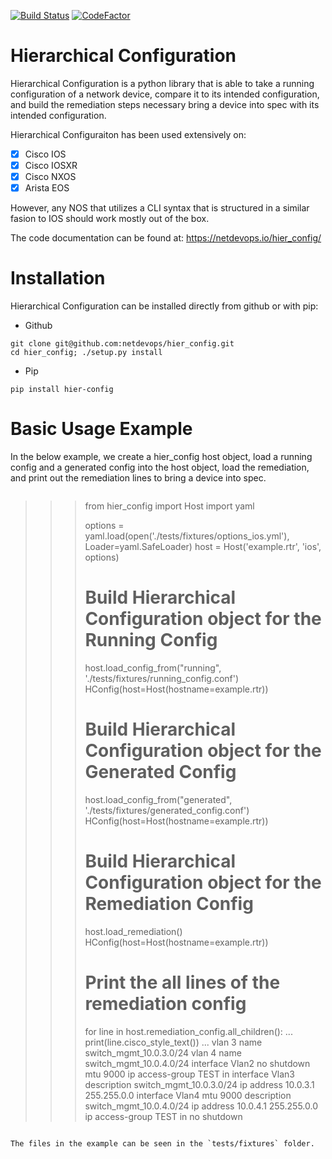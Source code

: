 [![Build Status](https://travis-ci.org/netdevops/hier_config.svg?branch=master)](https://travis-ci.org/netdevops/hier_config)
[![CodeFactor](https://www.codefactor.io/repository/github/netdevops/hier_config/badge)](https://www.codefactor.io/repository/github/netdevops/hier_config)

# Hierarchical Configuration

Hierarchical Configuration is a python library that is able to take a running configuration of a network device, compare it to its intended configuration, and build the remediation steps necessary bring a device into spec with its intended configuration.

Hierarchical Configuraiton has been used extensively on:

- [x] Cisco IOS
- [x] Cisco IOSXR
- [x] Cisco NXOS
- [x] Arista EOS

However, any NOS that utilizes a CLI syntax that is structured in a similar fasion to IOS should work mostly out of the box.

The code documentation can be found at: https://netdevops.io/hier_config/

Installation
============

Hierarchical Configuration can be installed directly from github or with pip:

- Github
```
git clone git@github.com:netdevops/hier_config.git
cd hier_config; ./setup.py install
```
- Pip
```
pip install hier-config
```

Basic Usage Example
===================

In the below example, we create a hier_config host object, load a running config and a generated config into the host object, load the remediation, and print out the remediation lines to bring a device into spec.

```
```
>>> from hier_config import Host
>>> import yaml
>>>
>>> options = yaml.load(open('./tests/fixtures/options_ios.yml'), Loader=yaml.SafeLoader)
>>> host = Host('example.rtr', 'ios', options)
>>>
>>> # Build Hierarchical Configuration object for the Running Config
>>> host.load_config_from("running", './tests/fixtures/running_config.conf')
HConfig(host=Host(hostname=example.rtr))
>>>
>>> # Build Hierarchical Configuration object for the Generated Config
>>> host.load_config_from("generated", './tests/fixtures/generated_config.conf')
HConfig(host=Host(hostname=example.rtr))
>>>
>>> # Build Hierarchical Configuration object for the Remediation Config
>>>
>>> host.load_remediation()
HConfig(host=Host(hostname=example.rtr))
>>>
>>> # Print the all lines of the remediation config
>>>
>>> for line in host.remediation_config.all_children():
...     print(line.cisco_style_text())
...
vlan 3
  name switch_mgmt_10.0.3.0/24
vlan 4
  name switch_mgmt_10.0.4.0/24
interface Vlan2
  no shutdown
  mtu 9000
  ip access-group TEST in
interface Vlan3
  description switch_mgmt_10.0.3.0/24
  ip address 10.0.3.1 255.255.0.0
interface Vlan4
  mtu 9000
  description switch_mgmt_10.0.4.0/24
  ip address 10.0.4.1 255.255.0.0
  ip access-group TEST in
  no shutdown
```

The files in the example can be seen in the `tests/fixtures` folder.
